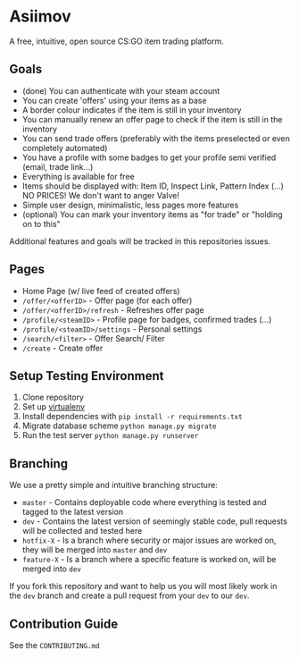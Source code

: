 # Asiimov

A free, intuitive, open source CS:GO item trading platform.

## Goals

- (done) You can authenticate with your steam account
- You can create 'offers' using your items as a base
- A border colour indicates if the item is still in your inventory
- You can manually renew an offer page to check if the item is still in the inventory
- You can send trade offers (preferably with the items preselected or even completely automated)
- You have a profile with some badges to get your profile semi verified (email, trade link...)
- Everything is available for free
- Items should be displayed with: Item ID, Inspect Link, Pattern Index (...) NO PRICES! We don't want to anger Valve!
- Simple user design, minimalistic, less pages more features
- (optional) You can mark your inventory items as "for trade" or "holding on to this"

Additional features and goals will be tracked in this repositories issues.

## Pages

- Home Page (w/ live feed of created offers)
- `/offer/<offerID>` - Offer page (for each offer)
- `/offer/<offerID>/refresh` - Refreshes offer page
- `/profile/<steamID>` - Profile page for badges, confirmed trades (...)
- `/profile/<steamID>/settings` - Personal settings
- `/search/<filter>` - Offer Search/ Filter
- `/create` - Create offer

## Setup Testing Environment

1. Clone repository
2. Set up [virtualenv](https://virtualenv.pypa.io/en/latest/)
3. Install dependencies with `pip install -r requirements.txt`
4. Migrate database scheme `python manage.py migrate`
5. Run the test server `python manage.py runserver`

## Branching

We use a pretty simple and intuitive branching structure:

- `master` - Contains deployable code where everything is tested and tagged to the latest version
- `dev` - Contains the latest version of seemingly stable code, pull requests will be collected and tested here
- `hotfix-X` - Is a branch where security or major issues are worked on, they will be merged into `master` and `dev`
- `feature-X` - Is a branch where a specific feature is worked on, will be merged into `dev`

If you fork this repository and want to help us you will most likely work in the `dev` branch and create a pull request from your `dev` to our `dev`.

## Contribution Guide

See the `CONTRIBUTING.md`
